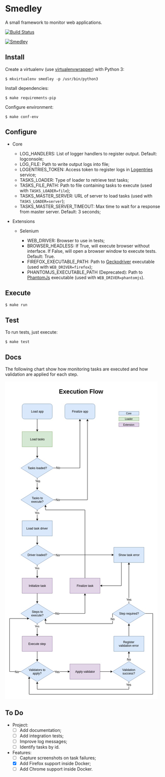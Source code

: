 Smedley
=======

A small framework to monitor web applications.

[![Build Status](https://travis-ci.org/luizrabachini/smedley.svg?branch=master)](https://travis-ci.org/luizrabachini/smedley)

[![Smedley](http://statici.behindthevoiceactors.com/behindthevoiceactors/_img/chars/smedley-woody-woodpecker-6.13.jpg)](http://woodywoodpecker.wikia.com/wiki/Smedley)


Install
-------

Create a virtualenv (use [virtualenvwrapper](https://virtualenvwrapper.readthedocs.org/en/latest/)) with Python 3:

    $ mkvirtualenv smedley -p /usr/bin/python3

Install dependencies:

    $ make requirements-pip

Configure environment:

	$ make conf-env


Configure
---------

- Core

	- LOG_HANDLERS: List of logger handlers to register output. Default: logconsole;
	- LOG_FILE: Path to write output logs into file;
	- LOGENTRIES_TOKEN: Access token to register logs in [Logentries](https://logentries.com/) service;
	- TASKS_LOADER: Type of loader to retrieve test tasks;
	- TASKS_FILE_PATH: Path to file containing tasks to execute (used with `TASKS_LOADER=file`);
	- TASKS_MASTER_SERVER: URL of server to load tasks (used with `TASKS_LOADER=server`);
	- TASKS_MASTER_SERVER_TIMEOUT: Max time to wait for a response from master server. Default: 3 seconds;

- Extensions

	- Selenium

		- WEB_DRIVER: Browser to use in tests;
		- BROWSER_HEADLESS: If True, will execute browser without interface. If False, will open a browser window to execute tests. Default: True.
		- FIREFOX_EXECUTABLE_PATH: Path to [Geckodriver](https://github.com/mozilla/geckodriver) executable (used with `WEB_DRIVER=firefox`);
		- PHANTOMJS_EXECUTABLE_PATH (Deprecated): Path to [PhantomJs](http://phantomjs.org/) executable (used with `WEB_DRIVER=phantomjs`).


Execute
-------

	$ make run


Test
----

To run tests, just execute:

    $ make test


Docs
----

The following chart show how monitoring tasks are executed and how validation are applied for each step.

![Execution Flow](docs/images/ExecutionFlow.jpg)


To Do
-----

- Project:
	- [ ] Add documentation;
	- [ ] Add integration tests;
	- [ ] Improve log messages;
	- [ ] Identify tasks by id.

- Features:
	- [ ] Capture screenshots on task failures;
	- [x] Add Firefox support inside Docker;
	- [ ] Add Chrome support inside Docker.

